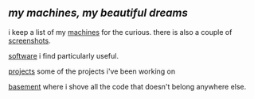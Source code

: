 _my machines, my beautiful dreams_
----------------------------------

i keep a list of my [machines](machines.html) for the curious.
there is also a couple of [screenshots](screenshots.html).

[software](software.html) i find particularly useful.

[projects](projects.html) some of the projects i've been working on

[basement](basement.html) where i shove all the code that doesn't belong
anywhere else.


